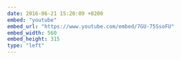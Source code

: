 ```yaml
---
date: 2016-06-21 15:20:09 +0200
embed: "youtube"
embed_url: "https://www.youtube.com/embed/7GU-75SsoFU"
embed_width: 560
embed_height: 315
type: "left"
---
```

<!-- <iframe width="560" height="315" src="https://www.youtube.com/embed/7GU-75SsoFU" frameborder="0" allowfullscreen></iframe>
 -->